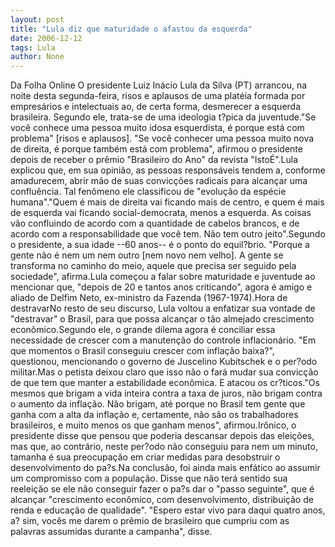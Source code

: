 ```yaml
---
layout: post
title: "Lula diz que maturidade o afastou da esquerda"
date: 2006-12-12
tags: Lula
author: None
---
```

Da Folha Online
O presidente Luiz Inácio Lula da Silva (PT) arrancou, na noite desta segunda-feira, risos e aplausos de uma platéia formada por empresários e intelectuais ao, de certa forma, desmerecer a esquerda brasileira. Segundo ele, trata-se de uma ideologia t?pica da juventude.\"Se você conhece uma pessoa muito idosa esquerdista, é porque está com problema\" [risos e aplausos]. \"Se você conhecer uma pessoa muito nova de direita, é porque também está com problema\", afirmou o presidente depois de receber o prêmio \"Brasileiro do Ano\" da revista \"IstoÉ\".Lula explicou que, em sua opinião, as pessoas responsáveis tendem a, conforme amadurecem, abrir mão de suas convicções radicais para alcançar uma confluência. Tal fenômeno ele classificou de \"evolução da espécie humana\".\"Quem é mais de direita vai ficando mais de centro, e quem é mais de esquerda vai ficando social-democrata, menos a esquerda. As coisas vão confluindo de acordo com a quantidade de cabelos brancos, e de acordo com a responsabilidade que você tem. Não tem outro jeito\".Segundo o presidente, a sua idade --60 anos-- é o ponto do equil?brio. \"Porque a gente não é nem um nem outro [nem novo nem velho]. A gente se transforma no caminho do meio, aquele que precisa ser seguido pela sociedade\", afirma.Lula começou a falar sobre maturidade e juventude ao mencionar que, \"depois de 20 e tantos anos criticando\", agora é amigo e aliado de Delfim Neto, ex-ministro da Fazenda (1967-1974).Hora de destravarNo resto de seu discurso, Lula voltou a enfatizar sua vontade de \"destravar\" o Brasil, para que possa alcançar o tão almejado crescimento econômico.Segundo ele, o grande dilema agora é conciliar essa necessidade de crescer com a manutenção do controle inflacionário. \"Em que momentos o Brasil conseguiu crescer com inflação baixa?\", questionou, mencionando o governo de Juscelino Kubitschek e o per?odo militar.Mas o petista deixou claro que isso não o fará mudar sua convicção de que tem que manter a estabilidade econômica. E atacou os cr?ticos.\"Os mesmos que brigam a vida inteira contra a taxa de juros, não brigam contra o aumento da inflação. Não brigam, até porque no Brasil
 tem gente que ganha com a alta da inflação e, certamente, não são os trabalhadores brasileiros, e muito menos os que ganham menos\", afirmou.Irônico, o presidente disse que pensou que poderia descansar depois das eleições, mas que, ao contrário, neste per?odo não conseguiu para nem um minuto, tamanha é sua preocupação em criar medidas para desobstruir o desenvolvimento do pa?s.Na conclusão, foi ainda mais enfático ao assumir um compromisso com a população. Disse que não terá sentido sua reeleição se ele não conseguir fazer o pa?s dar o \"passo seguinte\", que é alcançar \"crescimento econômico, com desenvolvimento, distribuição de renda e educação de qualidade\". \"Espero estar vivo para daqui quatro anos, a? sim, vocês me darem o prêmio de brasileiro que cumpriu com as palavras assumidas durante a campanha\", disse. 